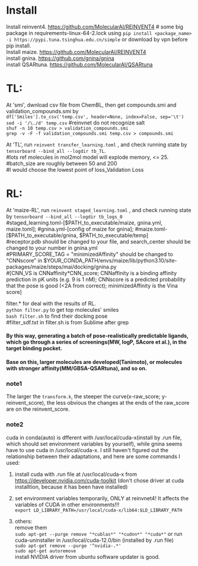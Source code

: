 # Install
Install reinvent4. https://github.com/MolecularAI/REINVENT4 # some big package in requirements-linux-64-2.lock using `pip install <package_name> -i https://pypi.tuna.tsinghua.edu.cn/simple` or download by vpn before pip install.  
Install maize. https://github.com/MolecularAI/REINVENT4   
install gnina. https://github.com/gnina/gnina  
install QSARtuna. https://github.com/MolecularAI/QSARtuna

# TL:  
At 'smi', dwnload csv file from ChemBL, then get compounds.smi and validation_compounds.smi by   
`df['Smiles'].to_csv('temp.csv', header=None, index=False, sep='\t')`    
`sed -i '/\./d' temp.csv` #reinvnet do not recognize salt   
`shuf -n 10 temp.csv > validation_compounds.smi`  
`grep -v -F -f validation_compounds.smi temp.csv > compounds.smi`    

At 'TL',  run `reinvent transfer_learning.toml` , and check running state by `tensorboard --bind_all --logdir tb_TL`.   
#lots ref molecules in mol2mol model will explode memory, <= 25.   
#batch_size are roughly between 50 and 200   
#I would choose the lowest point of loss_Validation Loss   
  
# RL:  

At 'maize-RL', run `reinvent staged_learning.toml` , and check running state by `tensorboard --bind_all --logdir tb_logs_0`  
#staged_learning.toml-[$PATH_to_executable/maize, gnina.yml, maize.toml];  
#gnina.yml-[config of maize for gnina];  
#maize.toml-[$PATH_to_executable/gnina, $PATH_to_executable/temp]  
#receptor.pdb should be changed to your file, and search_center should be changed to your number in gnina.yml  
#PRIMARY_SCORE_TAG = "minimizedAffinity" should be changed to "CNNscore" in $YOUR_CONDA_PATH/envs/maize/lib/python3.10/site-packages/maize/steps/mai/docking/gnina.py    
#[CNN_VS is CNNaffinity*CNN_score; CNNaffinity is a binding affinity prediction in pK units (e.g. 9 is 1 nM); CNNscore is a predicted probability that the pose is good (<2A from correct); minimizedAffinity is the Vina score]  

filter.* for deal with the results of RL.  
`python filter.py` to get top molecules' smiles  
`bash filter.sh` to find their docking pose  
#filter_sdf.txt in filter.sh is from Sublime after grep  


#### By this way, generating a batch of pose-realistically predictable ligands, which go through a series of screenings(MW, logP, SAcore et al.), in the target binding pocket.   
#### Base on this, larger molecules are developed(Tanimoto), or molecules with stronger affinity(MM/GBSA-QSARtuna), and so on.    

### note1
The larger the `transform.k`, the steeper the curve(x-raw_score; y-reinvent_score), the less obvious the changes at the ends of the raw_score are on the reinvent_score.

### note2  
cuda in conda(auto) is dfferent with /usr/local/cuda-x(install by .run file, which should set environment variables by yourself), while gnina seems have to use cuda in /usr/local/cuda-x. I still haven't figured out the relationship between their adaptations, and here are some commands I used:  
1. install cuda with .run file at /usr/local/cuda-x from https://developer.nvidia.com/cuda-toolkit (don't chose driver at cuda installtion, because it has been have installed)   
2. set environment variables temporarily, ONLY at reinvnet4! It affects the variables of CUDA in other environments!!!   
`export LD_LIBRARY_PATH=/usr/local/cuda-x/lib64:$LD_LIBRARY_PATH`   

3. others:  
  remove them  
  `sudo apt-get --purge remove "*cublas*" "*cudnn*" "*cuda*"` or run cuda-uninstaller in /usr/local/cuda-12.0/bin (installed by .run file)  
  `sudo apt-get remove --purge '^nvidia-.*'`  
  `sudo apt-get autoremove`  
  install NVIDIA driver from ubuntu software updater is good.


